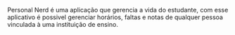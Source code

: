 Personal Nerd é uma aplicação que gerencia a vida do estudante, com esse aplicativo é possivel gerenciar horários, faltas e notas de qualquer pessoa vinculada à uma instituição de ensino.
